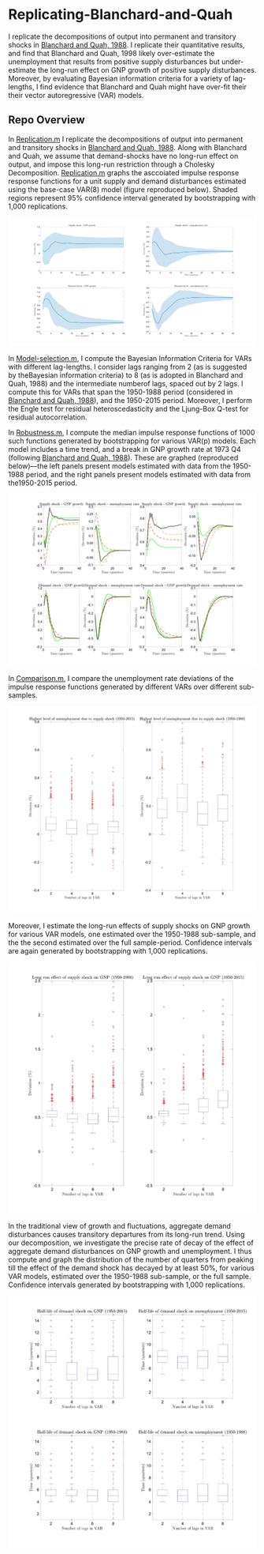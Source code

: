 # Replicating-Blanchard-and-Quah

I replicate the decompositions of output into permanent and transitory shocks in [Blanchard and Quah, 1988](https://uh.edu/~bsorense/BlanchardQuah1989.pdf). I replicate their quantitative results, and find that Blanchard and Quah, 1998 likely over-estimate the unemployment that results from positive supply disturbances but under-estimate the long-run effect on GNP growth of positive supply disturbances. Moreover, by evaluating Bayesian information criteria for a variety of lag-lengths, I find  evidence that Blanchard and Quah might have over-fit their their vector autoregressive (VAR) models.

## Repo Overview

In [Replication.m](https://github.com/Besiroglu/Replicating-Blanchard-and-Quah/blob/main/Replication.m) I replicate the decompositions of output into permanent and transitory shocks in [Blanchard and Quah, 1988](https://uh.edu/~bsorense/BlanchardQuah1989.pdf). Along with Blanchard and Quah, we assume that demand-shocks have no long-run effect on output, and impose this long-run restriction through a Cholesky Decomposition. [Replication.m](https://github.com/Besiroglu/Replicating-Blanchard-and-Quah/blob/main/Replication.m) graphs the asccoiated impulse response response functions for a unit supply and demand disturbances estimated using the base-case  VAR(8)  model (figure reproduced below). Shaded  regions  represent  95%  confidence  interval  generated  by  bootstrapping  with 1,000 replications.

![](https://github.com/Besiroglu/Replicating-Blanchard-and-Quah/blob/main/Images/1.jpg)

In [Model-selection.m](https://github.com/Besiroglu/Replicating-Blanchard-and-Quah/blob/main/Model-selection.m), I compute the Bayesian Information Criteria for VARs with different lag-lengths. I consider lags ranging from 2 (as is suggested by theBayesian information criteria) to 8 (as is adopted in Blanchard and Quah, 1988) and the intermediate numberof lags, spaced out by 2 lags. I compute this for VARs that span the 1950-1988 period (considered in [Blanchard and Quah, 1988](https://uh.edu/~bsorense/BlanchardQuah1989.pdf)), and the 1950-2015 period. Moreover, I perform the Engle test for residual heteroscedasticity and the Ljung-Box Q-test for residual autocorrelation.

In [Robustness.m](https://github.com/Besiroglu/Replicating-Blanchard-and-Quah/blob/main/Robustness.m), I compute the median impulse response functions of 1000 such functions generated by bootstrapping for various VAR(p) models. Each model includes a time trend, and a break in GNP growth rate at 1973 Q4 (following [Blanchard and Quah, 1988](https://uh.edu/~bsorense/BlanchardQuah1989.pdf)). These are graphed (reproduced below)—the left panels present models estimated with data from the 1950-1988 period, and the right panels present models estimated with data from the1950-2015 period.

![](https://github.com/Besiroglu/Replicating-Blanchard-and-Quah/blob/main/Images/2.jpg)

In [Comparison.m](https://github.com/Besiroglu/Replicating-Blanchard-and-Quah/blob/main/Comparison.m), I compare the unemployment rate deviations of the impulse response functions generated by different VARs over different sub-samples. 

![](https://github.com/Besiroglu/Replicating-Blanchard-and-Quah/blob/main/Images/3.jpg)

Moreover, I estimate the long-run  effects of supply shocks on GNP growth for various VAR models,  one  estimated  over the 1950-1988 sub-sample, and the the second estimated over the full sample-period.  Confidence intervals are again generated by bootstrapping with 1,000 replications.

![](https://github.com/Besiroglu/Replicating-Blanchard-and-Quah/blob/main/Images/4.jpg)

In the traditional view of growth and fluctuations, aggregate demand disturbances causes transitory departures from its long-run trend. Using our decomposition, we investigate the precise rate of decay of the effect of aggregate demand disturbances on GNP growth and unemployment. I thus compute and graph the distribution of the number of quarters from peaking till the effect of the demand shock has decayed by at least 50\%, for various VAR models, estimated over the 1950-1988 sub-sample, or the full sample. Confidence intervals generated by bootstrapping with 1,000 replications.

![](https://github.com/Besiroglu/Replicating-Blanchard-and-Quah/blob/main/Images/5.jpg)
